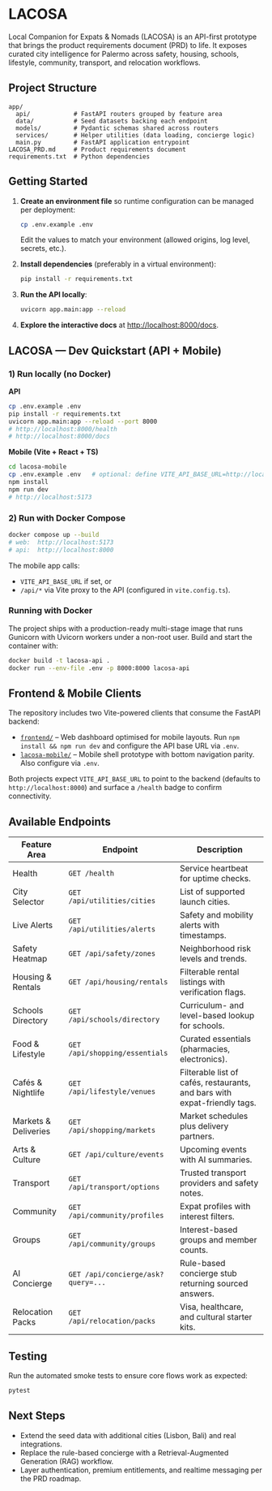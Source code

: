 # LACOSA

Local Companion for Expats & Nomads (LACOSA) is an API-first prototype that brings the product requirements document (PRD) to life. It exposes curated city intelligence for Palermo across safety, housing, schools, lifestyle, community, transport, and relocation workflows.

## Project Structure

```
app/
  api/            # FastAPI routers grouped by feature area
  data/           # Seed datasets backing each endpoint
  models/         # Pydantic schemas shared across routers
  services/       # Helper utilities (data loading, concierge logic)
  main.py         # FastAPI application entrypoint
LACOSA_PRD.md     # Product requirements document
requirements.txt  # Python dependencies
```

## Getting Started

1. **Create an environment file** so runtime configuration can be managed per deployment:
   ```bash
   cp .env.example .env
   ```
   Edit the values to match your environment (allowed origins, log level, secrets, etc.).

2. **Install dependencies** (preferably in a virtual environment):
   ```bash
   pip install -r requirements.txt
   ```
3. **Run the API locally**:
   ```bash
   uvicorn app.main:app --reload
   ```
4. **Explore the interactive docs** at [http://localhost:8000/docs](http://localhost:8000/docs).

## LACOSA — Dev Quickstart (API + Mobile)

### 1) Run locally (no Docker)

**API**
```bash
cp .env.example .env
pip install -r requirements.txt
uvicorn app.main:app --reload --port 8000
# http://localhost:8000/health
# http://localhost:8000/docs
```

**Mobile (Vite + React + TS)**

```bash
cd lacosa-mobile
cp .env.example .env   # optional: define VITE_API_BASE_URL=http://localhost:8000
npm install
npm run dev
# http://localhost:5173
```

### 2) Run with Docker Compose

```bash
docker compose up --build
# web:  http://localhost:5173
# api:  http://localhost:8000
```

The mobile app calls:

- `VITE_API_BASE_URL` if set, or
- `/api/*` via Vite proxy to the API (configured in `vite.config.ts`).

### Running with Docker

The project ships with a production-ready multi-stage image that runs Gunicorn with
Uvicorn workers under a non-root user. Build and start the container with:

```bash
docker build -t lacosa-api .
docker run --env-file .env -p 8000:8000 lacosa-api
```

## Frontend & Mobile Clients

The repository includes two Vite-powered clients that consume the FastAPI backend:

- [`frontend/`](frontend/README.md) – Web dashboard optimised for mobile layouts. Run `npm install && npm run dev` and configure the API base URL via `.env`.
- [`lacosa-mobile/`](lacosa-mobile/README.md) – Mobile shell prototype with bottom navigation parity. Also configure via `.env`.

Both projects expect `VITE_API_BASE_URL` to point to the backend (defaults to `http://localhost:8000`) and surface a `/health` badge to confirm connectivity.

## Available Endpoints

| Feature Area | Endpoint | Description |
| --- | --- | --- |
| Health | `GET /health` | Service heartbeat for uptime checks. |
| City Selector | `GET /api/utilities/cities` | List of supported launch cities. |
| Live Alerts | `GET /api/utilities/alerts` | Safety and mobility alerts with timestamps. |
| Safety Heatmap | `GET /api/safety/zones` | Neighborhood risk levels and trends. |
| Housing & Rentals | `GET /api/housing/rentals` | Filterable rental listings with verification flags. |
| Schools Directory | `GET /api/schools/directory` | Curriculum- and level-based lookup for schools. |
| Food & Lifestyle | `GET /api/shopping/essentials` | Curated essentials (pharmacies, electronics). |
| Cafés & Nightlife | `GET /api/lifestyle/venues` | Filterable list of cafés, restaurants, and bars with expat-friendly tags. |
| Markets & Deliveries | `GET /api/shopping/markets` | Market schedules plus delivery partners. |
| Arts & Culture | `GET /api/culture/events` | Upcoming events with AI summaries. |
| Transport | `GET /api/transport/options` | Trusted transport providers and safety notes. |
| Community | `GET /api/community/profiles` | Expat profiles with interest filters. |
| Groups | `GET /api/community/groups` | Interest-based groups and member counts. |
| AI Concierge | `GET /api/concierge/ask?query=...` | Rule-based concierge stub returning sourced answers. |
| Relocation Packs | `GET /api/relocation/packs` | Visa, healthcare, and cultural starter kits. |

## Testing

Run the automated smoke tests to ensure core flows work as expected:

```bash
pytest
```

## Next Steps

- Extend the seed data with additional cities (Lisbon, Bali) and real integrations.
- Replace the rule-based concierge with a Retrieval-Augmented Generation (RAG) workflow.
- Layer authentication, premium entitlements, and realtime messaging per the PRD roadmap.
